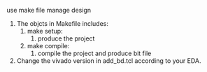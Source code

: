 use make file manage design
1. The objcts in Makefile includes:
    1. make setup:
        1. produce the project
    2. make compile:
        1. compile the project and produce bit file
2. Change the vivado version in add_bd.tcl according to your EDA.

